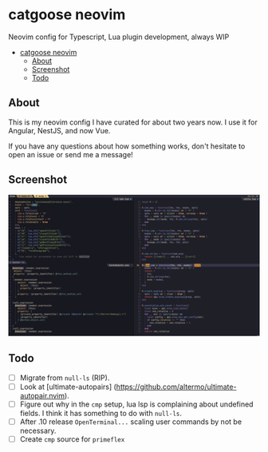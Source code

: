 # catgoose neovim

Neovim config for Typescript, Lua plugin development, always WIP

<!--toc:start-->

- [catgoose neovim](#catgoose-neovim)
  - [About](#about)
  - [Screenshot](#screenshot)
  - [Todo](#todo)
  <!--toc:end-->

## About

This is my neovim config I have curated for about two years now. I use it for
Angular, NestJS, and now Vue.

If you have any questions about how something works, don't hesitate to open
an issue or send me a message!

## Screenshot

![image](https://github.com/catgoose/nvim/blob/e0b13d7dd57fe3a957099928e6658c79c2f7398b/neovim1.png)

## Todo

- [ ] Migrate from `null-ls` (RIP).
- [ ] Look at [ultimate-autopairs]
      (<https://github.com/altermo/ultimate-autopair.nvim>).
- [ ] Figure out why in the `cmp` setup, lua lsp is complaining about undefined
      fields. I think it has something to do with `null-ls`.
- [ ] After .10 release `OpenTerminal...` scaling user commands by not be
      necessary.
- [ ] Create `cmp` source for `primeflex`
